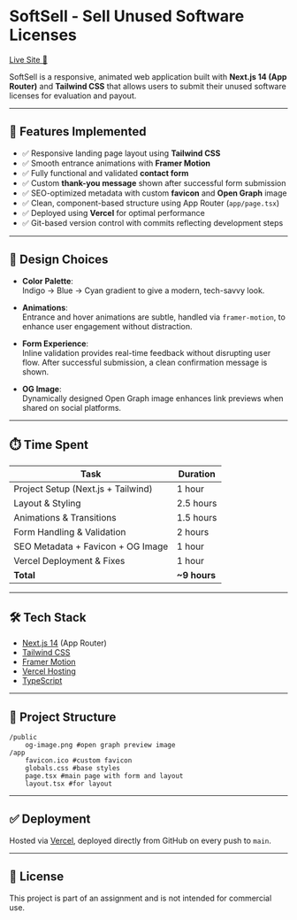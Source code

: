 # SoftSell - Sell Unused Software Licenses

[Live Site 🚀](https://softsell-alpha-amber.vercel.app/)

SoftSell is a responsive, animated web application built with **Next.js 14 (App Router)** and **Tailwind CSS** that allows users to submit their unused software licenses for evaluation and payout.

---

## 🔧 Features Implemented

- ✅ Responsive landing page layout using **Tailwind CSS**
- ✅ Smooth entrance animations with **Framer Motion**
- ✅ Fully functional and validated **contact form**
- ✅ Custom **thank-you message** shown after successful form submission
- ✅ SEO-optimized metadata with custom **favicon** and **Open Graph** image
- ✅ Clean, component-based structure using App Router (`app/page.tsx`)
- ✅ Deployed using **Vercel** for optimal performance
- ✅ Git-based version control with commits reflecting development steps

---

## 🎨 Design Choices

- **Color Palette**:  
  Indigo → Blue → Cyan gradient to give a modern, tech-savvy look.

- **Animations**:  
  Entrance and hover animations are subtle, handled via `framer-motion`, to enhance user engagement without distraction.

- **Form Experience**:  
  Inline validation provides real-time feedback without disrupting user flow. After successful submission, a clean confirmation message is shown.

- **OG Image**:  
  Dynamically designed Open Graph image enhances link previews when shared on social platforms.

---

## ⏱️ Time Spent

| Task                                | Duration |
|-------------------------------------|----------|
| Project Setup (Next.js + Tailwind)  | 1 hour   |
| Layout & Styling                    | 2.5 hours|
| Animations & Transitions            | 1.5 hours|
| Form Handling & Validation          | 2 hours  |
| SEO Metadata + Favicon + OG Image   | 1 hour   |
| Vercel Deployment & Fixes           | 1 hour   |
| **Total**                           | **~9 hours** |

---

## 🛠️ Tech Stack

- [Next.js 14](https://nextjs.org/) (App Router)
- [Tailwind CSS](https://tailwindcss.com/)
- [Framer Motion](https://www.framer.com/motion/)
- [Vercel Hosting](https://vercel.com/)
- [TypeScript](https://www.typescriptlang.org/)

---

## 📂 Project Structure
    /public
        og-image.png #open graph preview image
    /app
        favicon.ico #custom favicon
        globals.css #base styles
        page.tsx #main page with form and layout
        layout.tsx #for layout
        

---

## ✅ Deployment

Hosted via [Vercel](https://vercel.com/), deployed directly from GitHub on every push to `main`.

---

## 📃 License

This project is part of an assignment and is not intended for commercial use.

    
